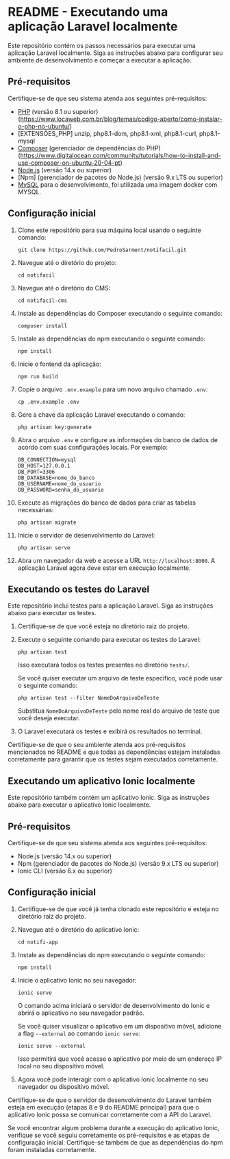 # README - Executando uma aplicação Laravel localmente

Este repositório contém os passos necessários para executar uma aplicação Laravel localmente. Siga as instruções abaixo para configurar seu ambiente de desenvolvimento e começar a executar a aplicação.

## Pré-requisitos

Certifique-se de que seu sistema atenda aos seguintes pré-requisitos:

- [PHP](https://www.php.net/) (versão 8.1 ou superior) (https://www.locaweb.com.br/blog/temas/codigo-aberto/como-instalar-o-php-no-ubuntu/)
- [EXTENSÕES_PHP] unzip, php8.1-dom, php8.1-xml, php8.1-curl, php8.1-mysql
- [Composer](https://getcomposer.org/) (gerenciador de dependências do PHP) (https://www.digitalocean.com/community/tutorials/how-to-install-and-use-composer-on-ubuntu-20-04-pt)
- [Node.js](https://nodejs.org/) (versão 14.x ou superior)
- [Npm] (gerenciador de pacotes do Node.js) (versão 9.x LTS ou superior)
- [MySQL](https://www.mysql.com/) para o desenvolvimento, foi utilizada uma imagem docker com MYSQL.

## Configuração inicial

1. Clone este repositório para sua máquina local usando o seguinte comando:
   ```
   git clone https://github.com/PedroSarment/notifacil.git
   ```

2. Navegue até o diretório do projeto:
   ```
   cd notifacil

2. Navegue até o diretório do CMS:
   ```
   cd notifacil-cms

3. Instale as dependências do Composer executando o seguinte comando:
   ```
   composer install
   ```

3. Instale as dependências do npm executando o seguinte comando:
   ```
   npm install
   ```

3. Inicie o fontend da aplicação:
   ```
   npm run build
   ```

4. Copie o arquivo `.env.example` para um novo arquivo chamado `.env`:
   ```
   cp .env.example .env
   ```

5. Gere a chave da aplicação Laravel executando o comando:
   ```
   php artisan key:generate
   ```

6. Abra o arquivo `.env` e configure as informações do banco de dados de acordo com suas configurações locais. Por exemplo:
   ```
   DB_CONNECTION=mysql
   DB_HOST=127.0.0.1
   DB_PORT=3306
   DB_DATABASE=nome_do_banco
   DB_USERNAME=nome_do_usuario
   DB_PASSWORD=senha_do_usuario
   ```

7. Execute as migrações do banco de dados para criar as tabelas necessárias:
   ```
   php artisan migrate
   ```

8. Inicie o servidor de desenvolvimento do Laravel:
   ```
   php artisan serve
   ```

9. Abra um navegador da web e acesse a URL `http://localhost:8000`. A aplicação Laravel agora deve estar em execução localmente.

## Executando os testes do Laravel

Este repositório inclui testes para a aplicação Laravel. Siga as instruções abaixo para executar os testes.

1. Certifique-se de que você esteja no diretório raiz do projeto.

2. Execute o seguinte comando para executar os testes do Laravel:
   ```
   php artisan test
   ```

   Isso executará todos os testes presentes no diretório `tests/`.

   Se você quiser executar um arquivo de teste específico, você pode usar o seguinte comando:
   ```
   php artisan test --filter NomeDoArquivoDeTeste
   ```

   Substitua `NomeDoArquivoDeTeste` pelo nome real do arquivo de teste que você deseja executar.

3. O Laravel executará os testes e exibirá os resultados no terminal.

Certifique-se de que o seu ambiente atenda aos pré-requisitos mencionados no README e que todas as dependências estejam instaladas corretamente para garantir que os testes sejam executados corretamente.

## Executando um aplicativo Ionic localmente

Este repositório também contém um aplicativo Ionic. Siga as instruções abaixo para executar o aplicativo Ionic localmente.

## Pré-requisitos

Certifique-se de que seu sistema atenda aos seguintes pré-requisitos:

- Node.js (versão 14.x ou superior)
- Npm (gerenciador de pacotes do Node.js) (versão 9.x LTS ou superior)
- Ionic CLI (versão 6.x ou superior)

## Configuração inicial

1. Certifique-se de que você já tenha clonado este repositório e esteja no diretório raiz do projeto.

2. Navegue até o diretório do aplicativo Ionic:
   ```
   cd notifi-app
   ```

3. Instale as dependências do npm executando o seguinte comando:
   ```
   npm install
   ```

4. Inicie o aplicativo Ionic no seu navegador:
   ```
   ionic serve
   ```

   O comando acima iniciará o servidor de desenvolvimento do Ionic e abrirá o aplicativo no seu navegador padrão.

   Se você quiser visualizar o aplicativo em um dispositivo móvel, adicione a flag `--external` ao comando `ionic serve`:
   ```
   ionic serve --external
   ```
   Isso permitirá que você acesse o aplicativo por meio de um endereço IP local no seu dispositivo móvel.

5. Agora você pode interagir com o aplicativo Ionic localmente no seu navegador ou dispositivo móvel.

Certifique-se de que o servidor de desenvolvimento do Laravel também esteja em execução (etapas 8 e 9 do README principal) para que o aplicativo Ionic possa se comunicar corretamente com a API do Laravel.

Se você encontrar algum problema durante a execução do aplicativo Ionic, verifique se você seguiu corretamente os pré-requisitos e as etapas de configuração inicial. Certifique-se também de que as dependências do npm foram instaladas corretamente.